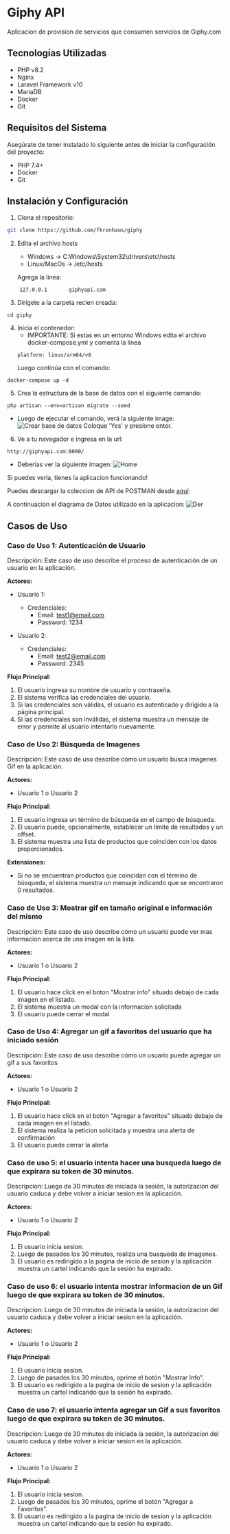 # Giphy API

Aplicacion de provision de servicios que consumen servicios de Giphy.com

## Tecnologías Utilizadas

- PHP v8.2
- Nginx
- Laravel Framework v10
- MariaDB
- Docker
- Git

## Requisitos del Sistema

Asegúrate de tener instalado lo siguiente antes de iniciar la configuración del proyecto:

- PHP 7.4+
- Docker
- Git

## Instalación y Configuración

1. Clona el repositorio:

```bash
git clone https://github.com/fkronhaus/giphy
```

2. Edita el archivo hosts
    - Windows -> C:Windows\System32\drivers\etc\hosts
    - Linux/MacOs -> /etc/hosts

     Agrega la linea:
```
    127.0.0.1       giphyapi.com
```

3. Dirígete a la carpeta recien creada:

```
cd giphy
```
4. Inicia el contenedor:
    - IMPORTANTE: Si estas en un entorno Windows edita el archivo docker-compose.yml y comenta la linea 
    ```
    platform: linux/arm64/v8
    ```
    Luego continúa con el comando:
```
docker-compose up -d
```

5. Crea la estructura de la base de datos con el siguiente comando:
````
php artisan --env=artisan migrate --seed
````
- Luego de ejecutar el comando, verá la siguiente image:
![Crear base de datos](readmeImages/createDatabase.jpg)
    Coloque 'Yes' y presione enter.


6. Ve a tu navegador e ingresa en la url:

````
http://giphyapi.com:8000/
````

- Deberias ver la siguiente imagen:
![Home](readmeImages/home.png)

Si puedes verla, tienes la aplicacion funcionando!


Puedes descargar la coleccion de API de POSTMAN desde [aquí](GiphyAPI.postman_collection.json):

A continuacion el diagrama de Datos utilizado en la aplicacion:
![Der](readmeImages/der.jpeg)


## Casos de Uso

### Caso de Uso 1: Autenticación de Usuario

Descripción:
Este caso de uso describe el proceso de autenticación de un usuario en la aplicación.

**Actores:**
- Usuario 1: 
    - Credenciales: 
        - Email: test1@email.com
        - Password: 1234

- Usuario 2: 
    - Credenciales: 
        - Email: test2@email.com
        - Password: 2345

**Flujo Principal:**
1. El usuario ingresa su nombre de usuario y contraseña.
2. El sistema verifica las credenciales del usuario.
3. Si las credenciales son válidas, el usuario es autenticado y dirigido a la página principal.
4. Si las credenciales son inválidas, el sistema muestra un mensaje de error y permite al usuario intentarlo nuevamente.

### Caso de Uso 2: Búsqueda de Imagenes

Descripción:
Este caso de uso describe cómo un usuario busca imagenes Gif en la aplicación.

**Actores:**
- Usuario 1 o Usuario 2

**Flujo Principal:**
1. El usuario ingresa un término de búsqueda en el campo de búsqueda.
2. El usuario puede, opcionalmente, establecer un limite de resultados y un offset.
3. El sistema muestra una lista de productos que coinciden con los datos proporcionados.

**Extensiones:**
- Si no se encuentran productos que coincidan con el término de búsqueda, el sistema muestra un mensaje indicando que se encontraron 0 resultados.

### Caso de Uso 3: Mostrar gif en tamaño original e información del mismo

Descripción:
Este caso de uso describe cómo un usuario puede ver mas informacion acerca de una imagen en la lista.

**Actores:**
- Usuario 1 o Usuario 2

**Flujo Principal:**
1. El usuario hace click en el boton "Mostrar info" situado debajo de cada imagen en el listado.
2. El sistema muestra un modal con la informacion solicitada
3. El usuario puede cerrar el modal

### Caso de Uso 4: Agregar un gif a favoritos del usuario que ha iniciado sesión

Descripción:
Este caso de uso describe cómo un usuario puede agregar un gif a sus favoritos

**Actores:**
- Usuario 1 o Usuario 2

**Flujo Principal:**
1. El usuario hace click en el boton "Agregar a favoritos" situado debajo de cada imagen en el listado.
2. El sistema realiza la peticion solicitada y muestra una alerta de confirmación
3. El usuario puede cerrar la alerta

### Caso de uso 5: el usuario intenta hacer una busqueda luego de que expirara su token de 30 minutos.

Descripcion: Luego de 30 minutos de iniciada la sesión, la autorizacion del usuario caduca y debe volver a iniciar sesion en la aplicación.

**Actores:**
- Usuario 1 o Usuario 2

**Flujo Principal:**
1. El usuario inicia sesion.
2. Luego de pasados los 30 minutos, realiza una busqueda de imagenes.
3. El usuario es redirigido a la pagina de inicio de sesion y la aplicación muestra un cartel indicando que la sesión ha expirado.

### Caso de uso 6: el usuario intenta mostrar informacion de un Gif luego de que expirara su token de 30 minutos.

Descripcion: Luego de 30 minutos de iniciada la sesión, la autorizacion del usuario caduca y debe volver a iniciar sesion en la aplicación.

**Actores:**
- Usuario 1 o Usuario 2

**Flujo Principal:**
1. El usuario inicia sesion.
2. Luego de pasados los 30 minutos, oprime el botón "Mostrar Info".
3. El usuario es redirigido a la pagina de inicio de sesion y la aplicación muestra un cartel indicando que la sesión ha expirado.

### Caso de uso 7: el usuario intenta agregar un Gif a sus favoritos luego de que expirara su token de 30 minutos.

Descripcion: Luego de 30 minutos de iniciada la sesión, la autorizacion del usuario caduca y debe volver a iniciar sesion en la aplicación.

**Actores:**
- Usuario 1 o Usuario 2

**Flujo Principal:**
1. El usuario inicia sesion.
2. Luego de pasados los 30 minutos, oprime el botón "Agregar a Favoritos".
3. El usuario es redirigido a la pagina de inicio de sesion y la aplicación muestra un cartel indicando que la sesión ha expirado.




